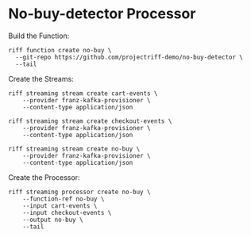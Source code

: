 # No-buy-detector Processor

Build the Function:

```
riff function create no-buy \
  --git-repo https://github.com/projectriff-demo/no-buy-detector \
  --tail
```

Create the Streams:

```
riff streaming stream create cart-events \
    --provider franz-kafka-provisioner \
    --content-type application/json

riff streaming stream create checkout-events \
    --provider franz-kafka-provisioner \
    --content-type application/json

riff streaming stream create no-buy \
    --provider franz-kafka-provisioner \
    --content-type application/json
```

Create the Processor:

```
riff streaming processor create no-buy \
    --function-ref no-buy \
    --input cart-events \
    --input checkout-events \
    --output no-buy \
    --tail
```
